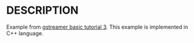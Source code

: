 # DESCRIPTION

Example from [gstreamer basic tutorial 3](https://gstreamer.freedesktop.org/documentation/tutorials/basic/dynamic-pipelines.html?gi-language=c). This example is implemented in C++ language.